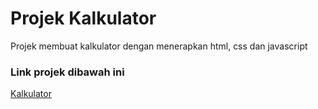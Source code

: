 # Projek Kalkulator
Projek membuat kalkulator dengan menerapkan html, css dan javascript
### Link projek dibawah ini
[Kalkulator](https://marioidn.github.io/project-calculator/)
